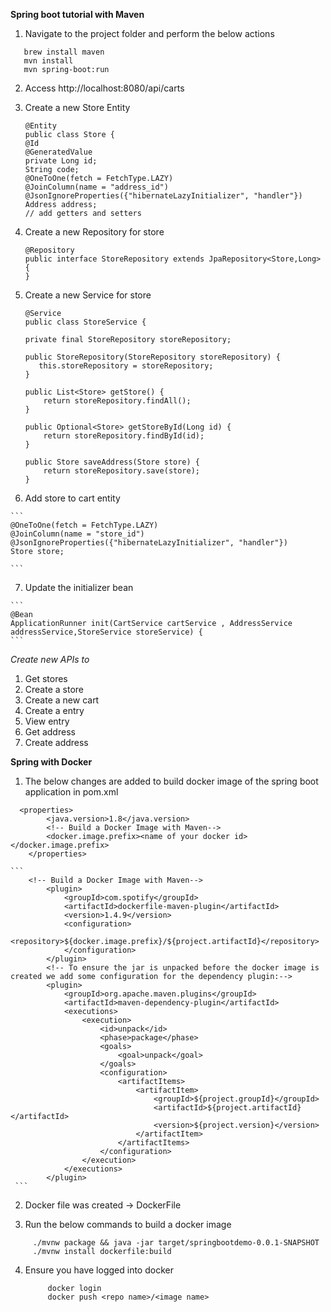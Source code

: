 **Spring boot tutorial with Maven**

1. Navigate to the project folder and perform the below actions

 ```
    brew install maven
    mvn install
    mvn spring-boot:run
 ```
 
2. Access http://localhost:8080/api/carts

3. Create a new Store Entity

    ```
    @Entity
    public class Store {
    @Id
    @GeneratedValue
    private Long id;
    String code;
    @OneToOne(fetch = FetchType.LAZY)
    @JoinColumn(name = "address_id")
    @JsonIgnoreProperties({"hibernateLazyInitializer", "handler"})
    Address address;
    // add getters and setters
    ```
    
 4. Create a new Repository for store
    
    ```
    @Repository
    public interface StoreRepository extends JpaRepository<Store,Long> {
    }

    ```
    
 5. Create a new Service for store
 
    ```
    @Service
    public class StoreService {

    private final StoreRepository storeRepository;

    public StoreRepository(StoreRepository storeRepository) {
       this.storeRepository = storeRepository;
    }

    public List<Store> getStore() {
        return storeRepository.findAll();
    }

    public Optional<Store> getStoreById(Long id) {
        return storeRepository.findById(id);
    }

    public Store saveAddress(Store store) {
        return storeRepository.save(store);
    }
    ```
    
  6. Add store to cart entity
  
    ```
    @OneToOne(fetch = FetchType.LAZY)
    @JoinColumn(name = "store_id")
    @JsonIgnoreProperties({"hibernateLazyInitializer", "handler"})
    Store store;

    ```
    
  7. Update the initializer bean
  
    ```
    @Bean
    ApplicationRunner init(CartService cartService , AddressService addressService,StoreService storeService) {
    ```    
 
 _Create new APIs to_ 
 1. Get stores
 2. Create a store 
 3. Create a new cart 
 4. Create a entry 
 5. View entry 
 6. Get address 
 7. Create address


**Spring with Docker**

1.  The below changes are added to build docker image of the spring boot application in pom.xml
  
  ```
    <properties>
          <java.version>1.8</java.version>
          <!-- Build a Docker Image with Maven-->
          <docker.image.prefix><name of your docker id></docker.image.prefix>
      </properties>
   ```
   
    ```
        <!-- Build a Docker Image with Maven-->
            <plugin>
                <groupId>com.spotify</groupId>
                <artifactId>dockerfile-maven-plugin</artifactId>
                <version>1.4.9</version>
                <configuration>
                    <repository>${docker.image.prefix}/${project.artifactId}</repository>
                </configuration>
            </plugin>
            <!-- To ensure the jar is unpacked before the docker image is created we add some configuration for the dependency plugin:-->
            <plugin>
                <groupId>org.apache.maven.plugins</groupId>
                <artifactId>maven-dependency-plugin</artifactId>
                <executions>
                    <execution>
                        <id>unpack</id>
                        <phase>package</phase>
                        <goals>
                            <goal>unpack</goal>
                        </goals>
                        <configuration>
                            <artifactItems>
                                <artifactItem>
                                    <groupId>${project.groupId}</groupId>
                                    <artifactId>${project.artifactId}</artifactId>
                                    <version>${project.version}</version>
                                </artifactItem>
                            </artifactItems>
                        </configuration>
                    </execution>
                </executions>
            </plugin>
     ``` 
     
 
2.  Docker file was created -> DockerFile

3.  Run the below commands to build a docker image
   ``` 
        ./mvnw package && java -jar target/springbootdemo-0.0.1-SNAPSHOT
        ./mvnw install dockerfile:build
   ``` 
        
4. Ensure you have logged into docker
   ``` 
        docker login
        docker push <repo name>/<image name>
   ```      
